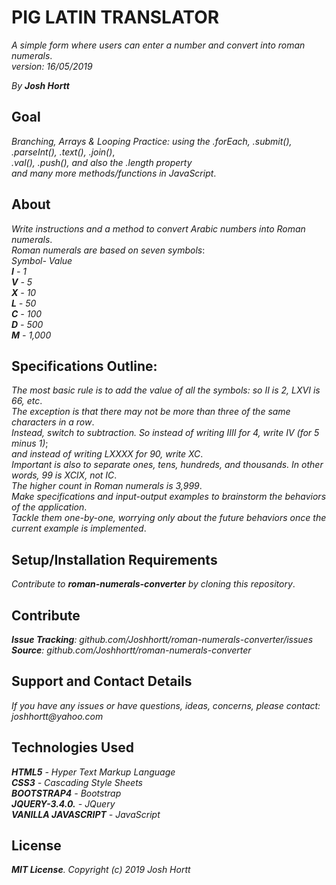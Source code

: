 # PIG LATIN TRANSLATOR

_A simple form where users can enter a number and convert into roman numerals_.<br/>
_version: 16/05/2019_<br/>

_By **Josh Hortt**_

## Goal

_Branching, Arrays & Looping Practice: using the .forEach, .submit(), .parseInt(), .text(), .join()_,<br/>
_.val(), .push(), and also the .length property_<br/>
_and many more methods/functions in JavaScript_.

## About

_Write instructions and a method to convert Arabic numbers into Roman numerals_.<br/>
_Roman numerals are based on seven symbols_:<br/>
_Symbol- Value_<br/>
_**I** - 1_<br/>
_**V** - 5_<br/>
_**X** - 10_<br/>
_**L** - 50_<br/>
_**C** - 100_<br/>
_**D** - 500_<br/>
_**M** - 1,000_

## Specifications Outline:

_The most basic rule is to add the value of all the symbols: so II is 2, LXVI is 66, etc_.<br/>
_The exception is that there may not be more than three of the same characters in a row_.<br/>
_Instead, switch to subtraction. So instead of writing IIII for 4, write IV (for 5 minus 1)_;<br/>
_and instead of writing LXXXX for 90, write XC_.<br/>
_Important is also to separate ones, tens, hundreds, and thousands. In other words, 99 is XCIX, not IC_.<br/>
_The higher count in Roman numerals is 3,999_.<br/>
_Make specifications and input-output examples to brainstorm the behaviors of the application_.<br/>
_Tackle them one-by-one, worrying only about the future behaviors once the current example is implemented_.<br/>

## Setup/Installation Requirements

_Contribute to **roman-numerals-converter** by cloning this repository_.

## Contribute

_**Issue Tracking**: github.com/Joshhortt/roman-numerals-converter/issues_<br/>
_**Source**: github.com/Joshhortt/roman-numerals-converter_

## Support and Contact Details

_If you have any issues or have questions, ideas, concerns, please contact: joshhortt@yahoo.com_

## Technologies Used

_**HTML5** - Hyper Text Markup Language_<br/>
_**CSS3** - Cascading Style Sheets_<br/>
_**BOOTSTRAP4** - Bootstrap_</br>
_**JQUERY-3.4.0.** - JQuery_</br>
_**VANILLA JAVASCRIPT** - JavaScript_

## License

_**MIT License**. Copyright (c) 2019 Josh Hortt_
